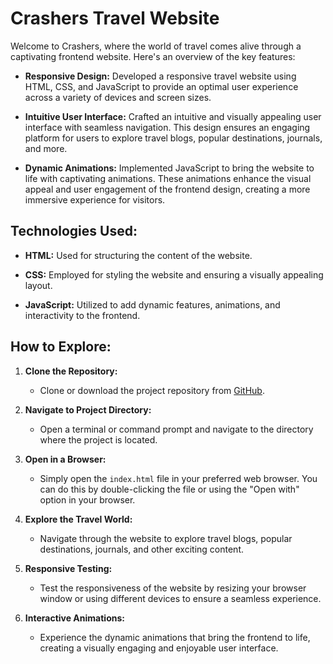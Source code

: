 # Crashers Travel Website

Welcome to Crashers, where the world of travel comes alive through a captivating frontend website. Here's an overview of the key features:

- **Responsive Design:** Developed a responsive travel website using HTML, CSS, and JavaScript to provide an optimal user experience across a variety of devices and screen sizes.

- **Intuitive User Interface:** Crafted an intuitive and visually appealing user interface with seamless navigation. This design ensures an engaging platform for users to explore travel blogs, popular destinations, journals, and more.

- **Dynamic Animations:** Implemented JavaScript to bring the website to life with captivating animations. These animations enhance the visual appeal and user engagement of the frontend design, creating a more immersive experience for visitors.

## Technologies Used:

- **HTML:** Used for structuring the content of the website.

- **CSS:** Employed for styling the website and ensuring a visually appealing layout.

- **JavaScript:** Utilized to add dynamic features, animations, and interactivity to the frontend.

## How to Explore:

1. **Clone the Repository:**
   - Clone or download the project repository from [GitHub](your-github-repo-link).

2. **Navigate to Project Directory:**
   - Open a terminal or command prompt and navigate to the directory where the project is located.

3. **Open in a Browser:**
   - Simply open the `index.html` file in your preferred web browser. You can do this by double-clicking the file or using the "Open with" option in your browser.

4. **Explore the Travel World:**
   - Navigate through the website to explore travel blogs, popular destinations, journals, and other exciting content.

5. **Responsive Testing:**
   - Test the responsiveness of the website by resizing your browser window or using different devices to ensure a seamless experience.

6. **Interactive Animations:**
   - Experience the dynamic animations that bring the frontend to life, creating a visually engaging and enjoyable user interface.
